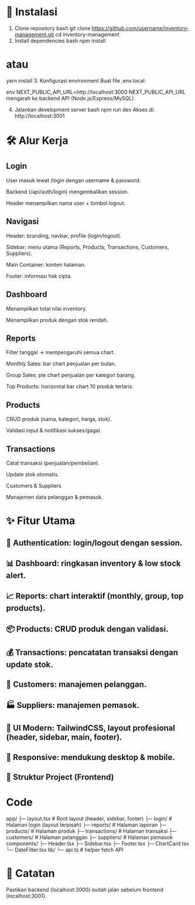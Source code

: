 # 🚀 Instalasi
1. Clone repository
bash
git clone https://github.com/username/inventory-management.git
cd inventory-management
2. Install dependencies
bash
npm install
# atau
yarn install
3. Konfigurasi environment
Buat file .env.local:

env
NEXT_PUBLIC_API_URL=http://localhost:3000
NEXT_PUBLIC_API_URL mengarah ke backend API (Node.js/Express/MySQL).

4. Jalankan development server
bash
npm run dev
Akses di: http://localhost:3001

# 🛠️ Alur Kerja
## Login

User masuk lewat /login dengan username & password.

Backend (/api/auth/login) mengembalikan session.

Header menampilkan nama user + tombol logout.

## Navigasi

Header: branding, navbar, profile (login/logout).

Sidebar: menu utama (Reports, Products, Transactions, Customers, Suppliers).

Main Container: konten halaman.

Footer: informasi hak cipta.

## Dashboard

Menampilkan total nilai inventory.

Menampilkan produk dengan stok rendah.

## Reports

Filter tanggal → mempengaruhi semua chart.

Monthly Sales: bar chart penjualan per bulan.

Group Sales: pie chart penjualan per kategori barang.

Top Products: horizontal bar chart 10 produk terlaris.

## Products

CRUD produk (nama, kategori, harga, stok).

Validasi input & notifikasi sukses/gagal.

## Transactions

Catat transaksi (penjualan/pembelian).

Update stok otomatis.

Customers & Suppliers

Manajemen data pelanggan & pemasok.

# ✨ Fitur Utama
## 🔐 Authentication: login/logout dengan session.

## 📊 Dashboard: ringkasan inventory & low stock alert.

## 📈 Reports: chart interaktif (monthly, group, top products).

## 📦 Products: CRUD produk dengan validasi.

## 💰 Transactions: pencatatan transaksi dengan update stok.

## 👥 Customers: manajemen pelanggan.

## 🏭 Suppliers: manajemen pemasok.

## 🎨 UI Modern: TailwindCSS, layout profesional (header, sidebar, main, footer).

## 📱 Responsive: mendukung desktop & mobile.

## 📂 Struktur Project (Frontend)

# Code
app/
 ├─ layout.tsx        # Root layout (header, sidebar, footer)
 ├─ login/            # Halaman login (layout terpisah)
 ├─ reports/          # Halaman laporan
 ├─ products/         # Halaman produk
 ├─ transactions/     # Halaman transaksi
 ├─ customers/        # Halaman pelanggan
 ├─ suppliers/        # Halaman pemasok
components/
 ├─ Header.tsx
 ├─ Sidebar.tsx
 ├─ Footer.tsx
 ├─ ChartCard.tsx
 └─ DateFilter.tsx
lib/
 └─ api.ts            # helper fetch API
# 📌 Catatan
Pastikan backend (localhost:3000) sudah jalan sebelum frontend (localhost:3001).
